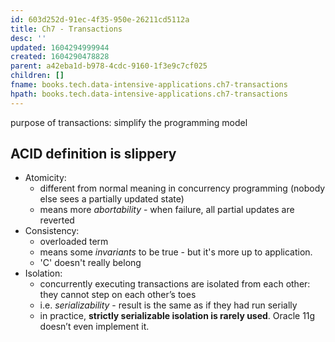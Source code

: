 ```yaml
---
id: 603d252d-91ec-4f35-950e-26211cd5112a
title: Ch7 - Transactions
desc: ''
updated: 1604294999944
created: 1604290478828
parent: a42eba1d-b978-4cdc-9160-1f3e9c7cf025
children: []
fname: books.tech.data-intensive-applications.ch7-transactions
hpath: books.tech.data-intensive-applications.ch7-transactions
---
```

purpose of transactions: simplify the programming model

## ACID definition is slippery

- Atomicity:
  - different from normal meaning in concurrency programming (nobody else sees a partially updated state)
  - means more _abortability_ - when  failure, all partial updates are reverted 
- Consistency: 
  - overloaded term
  - means some _invariants_ to be true - but it's more up to application. 
  - 'C' doesn't really belong
- Isolation:
  - concurrently executing transactions are isolated from each other: they cannot step on each other’s toes
  - i.e. _serializability_ - result is the same as if they had run serially
  - in practice, **strictly serializable isolation is rarely used**. Oracle 11g doesn’t even implement it.

